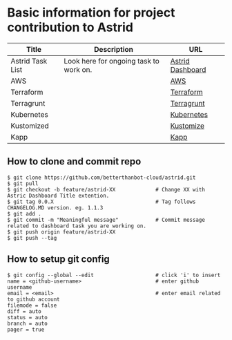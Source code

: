 # Basic information for project contribution to Astrid

| Title | Description | URL |
| --- | --- | --- |
| Astrid Task List | Look here for ongoing task to work on. | [Astrid Dashboard] |
| AWS |  | [AWS] |
| Terraform |  | [Terraform] |
| Terragrunt |  | [Terragrunt] |
| Kubernetes |  | [Kubernetes] |
| Kustomized |  | [Kustomize] |
| Kapp |  | [Kapp] |


## How to clone and commit repo
```
$ git clone https://github.com/betterthanbot-cloud/astrid.git 
$ git pull
$ git checkout -b feature/astrid-XX             # Change XX with Astric Dashboard Title extention. 
$ git tag 0.0.X                                 # Tag follows CHANGELOG.MD version. eg. 1.1.3
$ git add .
$ git commit -m "Meaningful message"            # Commit message related to dashboard task you are working on.
$ git push origin feature/astrid-XX
$ git push --tag
```


## How to setup git config
```
$ git config --global --edit                    # click 'i' to insert
name = <github-username>                        # enter github username
email = <email>                                 # enter email related to github account
filemode = false
diff = auto
status = auto
branch = auto
pager = true
```

[AWS]: https://docs.aws.amazon.com/?nc2=h_ql_doc_do
[Astrid Dashboard]: https://github.com/orgs/betterthanbot-cloud/projects/1
[Terraform]: https://developer.hashicorp.com/terraform/intro
[Terragrunt]: https://terragrunt.gruntwork.io/docs/
[Kubernetes]: https://kubernetes.io/docs/home/
[Kustomize]: https://kustomize.io/
[Kapp]: https://carvel.dev/kapp/
